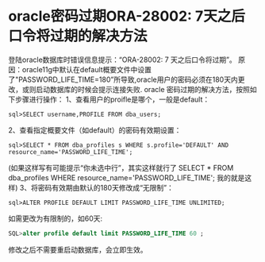 # oracle密码过期ORA-28002: 7天之后口令将过期的解决方法

登陆oracle数据库时错误信息提示：“ORA-28002: 7 天之后口令将过期”。
原因：oracle11g中默认在default概要文件中设置了"PASSWORD_LIFE_TIME=180”所导致,oracle用户的密码必须在180天内更改，或则启动数据库的时候会提示连接失败.
oracle 密码过期的解决方法，按照如下步骤进行操作：
1、查看用户的proifle是哪个，一般是default：

```
sql>SELECT username,PROFILE FROM dba_users;
```

2、查看指定概要文件（如default）的密码有效期设置：

```
sql>SELECT * FROM dba_profiles s WHERE s.profile='DEFAULT' AND resource_name='PASSWORD_LIFE_TIME';
```

(如果这样写有可能提示“你未选中行”，其实这样就行了
SELECT * FROM dba_profiles WHERE resource_name='PASSWORD_LIFE_TIME';
我的就是这样)
3、将密码有效期由默认的180天修改成“无限制”：

```
sql>ALTER PROFILE DEFAULT LIMIT PASSWORD_LIFE_TIME UNLIMITED;
```

如需更改为有限制的，如60天:

```sql
SQL>alter profile default limit PASSWORD_LIFE_TIME 60 ;
```

修改之后不需要重启动数据库，会立即生效。

